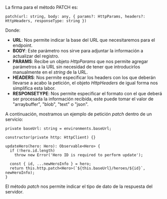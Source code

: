 La firma para el método PATCH es:

```
patch(url: string, body: any, { params?: HttpParams, headers?: HttpHeaders, responseType: string })
```

Donde:

- **URL**: Nos permite indicar la base del URL que necesitaremos para el endpoint.
- **BODY**: Este parámetro nos sirve para adjuntar la información a actualizar del registro.
- **PARAMS**: Recibe un objeto *HttpParams* que nos permite agregar parámetros a la URL sin necesidad de tener que introducirlos manualmente en el *string* de la URL.
- **HEADERS**: Nos permite especificar los headers con los que deberán llevarse a acabo la petición, el objeto *HttpHeaders* de igual forma nos simplifica esta labor.
- **RESPONSETYPE**: Nos permite especificar el formato con el que deberá ser procesada la información recibida, este puede tomar el valor de "arraybuffer", "blob", "text" o "json".

A continuación, mostramos un ejemplo de petición *patch* dentro de un servicio:

```
private baseUrl: string = environments.baseUrl;

constructor(private http: HttpClient) {}

updateHero(hero: Hero): Observable<Hero> {
  if (!hero.id.length)
    throw new Error('Hero ID is required to perform update');

  const { id, ...newHeroInfo } = hero;
  return this.http.patch<Hero>(`${this.baseUrl}/heroes/${id}`, newHeroInfo);
}
```

El método *patch* nos permite indicar el tipo de dato de la respuesta del servidor.